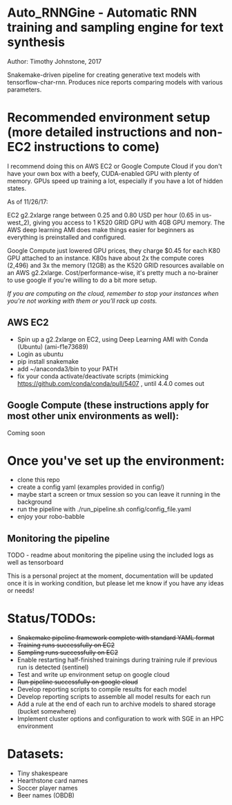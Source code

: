 # Auto_RNNGine - Automatic RNN training and sampling engine for text synthesis
Author: Timothy Johnstone, 2017

Snakemake-driven pipeline for creating generative text models with tensorflow-char-rnn. Produces nice reports comparing models with various parameters.

# Recommended environment setup (more detailed instructions and non-EC2 instructions to come)
I recommend doing this on AWS EC2 or Google Compute Cloud if you don't have your own box with a beefy, CUDA-enabled GPU with plenty of memory. GPUs speed up training a lot, especially if you have a lot of hidden states.

As of 11/26/17:

EC2 g2.2xlarge range between 0.25 and 0.80 USD per hour (0.65 in us-west_2), giving you access to 1 K520 GRID GPU with 4GB GPU memory. The AWS deep learning AMI does make things easier for beginners as everything is preinstalled and configured.

Google Compute just lowered GPU prices, they charge $0.45 for each K80 GPU attached to an instance. K80s have about 2x the compute cores (2,496) and 3x the memory (12GB) as the K520 GRID resources available on an AWS g2.2xlarge. Cost/performance-wise, it's pretty much a no-brainer to use google if you're willing to do a bit more setup.

*If you are computing on the cloud, remember to stop your instances when you're not working with them or you'll rack up costs.*

## AWS EC2
- Spin up a g2.2xlarge  on EC2, using Deep Learning AMI with Conda (Ubuntu) (ami-f1e73689)
- Login as ubuntu
- pip install snakemake
- add ~/anaconda3/bin to your PATH
- fix your conda activate/deactivate scripts (mimicking https://github.com/conda/conda/pull/5407 , until 4.4.0 comes out

## Google Compute (these instructions apply for most other unix environments as well):
Coming soon


# Once you've set up the environment:
- clone this repo
- create a config yaml (examples provided in config/)
- maybe start a screen or tmux session so you can leave it running in the background
- run the pipeline with ./run_pipeline.sh config/config_file.yaml
- enjoy your robo-babble

## Monitoring the pipeline
TODO - readme about monitoring the pipeline using the included logs as well as tensorboard

This is a personal project at the moment, documentation will be updated once it is in working condition, but please let me know if you have any ideas or needs!

# Status/TODOs:
- ~~Snakemake pipeline framework complete with standard YAML format~~
- ~~Training runs successfully on EC2~~
- ~~Sampling runs successfully on EC2~~
- Enable restarting half-finished trainings during training rule if previous run is detected (sentinel)
- Test and write up environment setup on google cloud
- ~~Run pipeline successfully on google cloud~~
- Develop reporting scripts to compile results for each model
- Develop reporting scripts to assemble all model results for each run
- Add a rule at the end of each run to archive models to shared storage (bucket somewhere)
- Implement cluster options and configuration to work with SGE in an HPC environment

# Datasets:
- Tiny shakespeare
- Hearthstone card names
- Soccer player names
- Beer names (OBDB)
